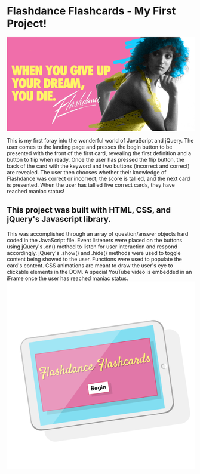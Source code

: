 # Flashdance Flashcards - My First Project!
![alt text](./images/flashdance.png)

This is my first foray into the wonderful world of JavaScript and jQuery. The user comes to the landing page and presses the begin button to be presented with the front of the first card, revealing the first definition and a button to flip when ready. Once the user has pressed the flip button, the back of the card with the keyword and two buttons (incorrect and correct) are revealed. The user then chooses whether their knowledge of Flashdance was correct or incorrect, the score is tallied, and the next card is presented. When the user has tallied five correct cards, they have reached maniac status!

## This project was built with HTML, CSS, and jQuery's Javascript library.

This was accomplished through an array of question/answer objects hard coded in the JavaScript file. Event listeners were placed on the buttons using jQuery's .on() method to listen for user interaction and respond accordingly. jQuery's .show() and .hide() methods were used to toggle content being showed to the user. Functions were used to populate the card's content. CSS animations are meant to draw the user's eye to clickable elements in the DOM. A special YouTube video is embedded in an iFrame once the user has reached maniac status.
![alt text](./images/flash-ill.png)



